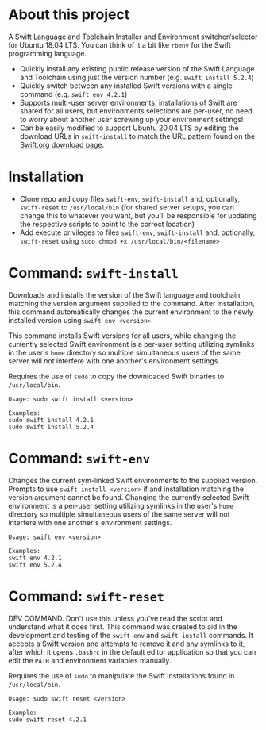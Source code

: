 # About this project
A Swift Language and Toolchain Installer and Environment switcher/selector for Ubuntu 18.04 LTS. You can think of it a bit like `rbenv` for the Swift programming language.
- Quickly install any existing public release version of the Swift Language and Toolchain using just the version number (e.g. `swift install 5.2.4`)
- Quickly switch between any installed Swift versions with a single command (e.g. `swift env 4.2.1`)
- Supports multi-user server environments, installations of Swift are shared for all users, but environments selections are per-user, no need to worry about another user screwing up your environment settings!
- Can be easily modified to support Ubuntu 20.04 LTS by editing the download URLs in `swift-install` to match the URL pattern found on the [Swift.org download page](https://swift.org/download/).

# Installation
- Clone repo and copy files `swift-env`, `swift-install` and, optionally, `swift-reset` to `/usr/local/bin` (for shared server setups, you can change this to whatever you want, but you'll be responsible for updating the respective scripts to point to the correct location)
- Add execute privileges to files `swift-env`, `swift-install` and, optionally, `swift-reset` using `sudo chmod +x /usr/local/bin/<filename>`

# Command: `swift-install`
Downloads and installs the version of the Swift language and toolchain matching the version argument supplied to the command. After installation, this command automatically changes the current environment to the newly installed version using `swift env <version>`.

This command installs Swift versions for all users, while changing the currently selected Swift environment is a per-user setting utilizing symlinks in the user's `home` directory so multiple simultaneous users of the same server will not interfere with one another's environment settings.

Requires the use of `sudo` to copy the downloaded Swift binaries to `/usr/local/bin`.

```
Usage: sudo swift install <version>

Examples:
sudo swift install 4.2.1
sudo swift install 5.2.4
```

# Command: `swift-env`
Changes the current sym-linked Swift environments to the supplied version. Prompts to use `swift install <version>` if and installation matching the version argument cannot be found. Changing the currently selected Swift environment is a per-user setting utilizing symlinks in the user's `home` directory so multiple simultaneous users of the same server will not interfere with one another's environment settings.

```
Usage: swift env <version>

Examples:
swift env 4.2.1
swift env 5.2.4
```

# Command: `swift-reset`
DEV COMMAND. Don't use this unless you've read the script and understand what it does first. This command was created to aid in the development and testing of the `swift-env` and `swift-install` commands. It accepts a Swift version and attempts to remove it and any symlinks to it, after which it opens `.bashrc` in the default editor application so that you can edit the `PATH` and environment variables manually.

Requires the use of `sudo` to manipulate the Swift installations found in `/usr/local/bin`.

```
Usage: sudo swift reset <version>

Example:
sudo swift reset 4.2.1
```
